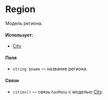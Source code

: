 # Region

Модель региона.  

#### Использует:
* [City](/app/Models/Cities/City.md)

#### Поля

* `string $name` — название региона.

#### Связи

* `cities()` — связь `hasMany` с моделью [City](/app/Models/Cities/City.md).

